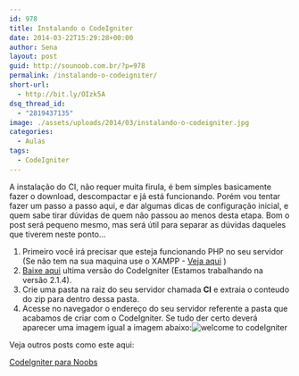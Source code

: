 ```yaml
---
id: 978
title: Instalando o CodeIgniter
date: 2014-03-22T15:29:28+00:00
author: Sena
layout: post
guid: http://sounoob.com.br/?p=978
permalink: /instalando-o-codeigniter/
short-url:
  - http://bit.ly/OIzk5A
dsq_thread_id:
  - "2819437135"
image: ./assets/uploads/2014/03/instalando-o-codeigniter.jpg
categories:
  - Aulas
tags:
  - CodeIgniter
---
```

A instalação do CI, não requer muita firula, é bem simples basicamente fazer o download, descompactar e já está funcionando. Porém vou tentar fazer um passo a passo aqui, e dar algumas dicas de configuração inicial, e quem sabe tirar dúvidas de quem não passou ao menos desta etapa.<!--more--> Bom o post será pequeno mesmo, mas será útil para separar as dúvidas daqueles que tiverem neste ponto…

  1. Primeiro você irá precisar que esteja funcionando PHP no seu servidor (Se não tem na sua maquina use o XAMPP - <a title="PHP para Noobs" href="./php-para-noobs/#xampp" target="_blank">Veja aqui</a> )
  2. <a title="Downloading CodeIgniter" href="http://ellislab.com/codeigniter/user-guide/installation/downloads.html" target="_blank">Baixe aqui</a> ultima versão do CodeIgniter (Estamos trabalhando na versão 2.1.4).
  3. Crie uma pasta na raiz do seu servidor chamada **CI** e extraia o conteudo do zip para dentro dessa pasta.
  4. Acesse no navegador o endereço do seu servidor referente a pasta que acabamos de criar com o CodeIgniter. Se tudo der certo deverá aparecer uma imagem igual a imagem abaixo:<img class="aligncenter size-full wp-image-986" alt="welcome to codeIgniter" src="./assets/uploads/2014/03/welcome-to-codeIgniter.jpg" srcset="./assets/uploads/2014/03/welcome-to-codeIgniter.jpg 748w, ./assets/uploads/2014/03/welcome-to-codeIgniter-300x209.jpg 300w" sizes="(max-width: 748px) 100vw, 748px" />

Veja outros posts como este aqui:
  
[CodeIgniter para Noobs](./codeigniter-para-noobs/ "CodeIgniter para Noobs")